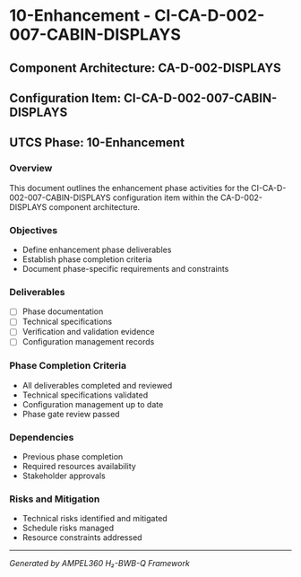 # 10-Enhancement - CI-CA-D-002-007-CABIN-DISPLAYS

## Component Architecture: CA-D-002-DISPLAYS
## Configuration Item: CI-CA-D-002-007-CABIN-DISPLAYS
## UTCS Phase: 10-Enhancement

### Overview
This document outlines the enhancement phase activities for the CI-CA-D-002-007-CABIN-DISPLAYS configuration item within the CA-D-002-DISPLAYS component architecture.

### Objectives
- Define enhancement phase deliverables
- Establish phase completion criteria
- Document phase-specific requirements and constraints

### Deliverables
- [ ] Phase documentation
- [ ] Technical specifications
- [ ] Verification and validation evidence
- [ ] Configuration management records

### Phase Completion Criteria
- All deliverables completed and reviewed
- Technical specifications validated
- Configuration management up to date
- Phase gate review passed

### Dependencies
- Previous phase completion
- Required resources availability
- Stakeholder approvals

### Risks and Mitigation
- Technical risks identified and mitigated
- Schedule risks managed
- Resource constraints addressed

---
*Generated by AMPEL360 H₂-BWB-Q Framework*
